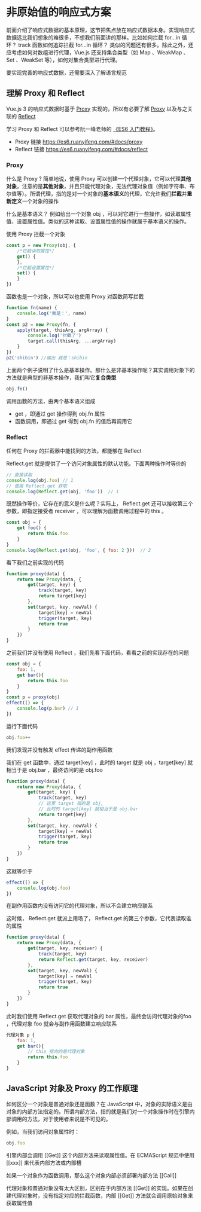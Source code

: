 # 非原始值的响应式方案
前面介绍了响应式数据的基本原理，这节把焦点放在响应式数据本身。实现响应式数据远比我们想象的难很多，不想我们前面讲的那样。比如如何拦截 for...in 循环？ track 函数如何追踪拦截 for...in 循环？ 类似的问题还有很多。除此之外，还应考虑如何对数组进行代理，Vue.js 还支持集合类型（如 Map 、WeakMap 、 Set 、WeakSet 等），如何对集合类型进行代理。

要实现完善的响应式数据，还需要深入了解语言规范

## 理解 Proxy 和 Reflect
 Vue.js 3 的响应式数据时基于 [Proxy](https://developer.mozilla.org/zh-CN/docs/Web/JavaScript/Reference/Global_Objects/Proxy) 实现的，所以有必要了解 [Proxy](https://developer.mozilla.org/zh-CN/docs/Web/JavaScript/Reference/Global_Objects/Proxy) 以及与之关联的 [Reflect](https://developer.mozilla.org/zh-CN/docs/Web/JavaScript/Reference/Global_Objects/Reflect)

 学习 Proxy 和 Reflect 可以参考阮一峰老师的 [《ES6 入门教程》](https://es6.ruanyifeng.com/)。
 *  Proxy 链接 https://es6.ruanyifeng.com/#docs/proxy
 *  Reflect 链接 https://es6.ruanyifeng.com/#docs/reflect

### Proxy
什么是 Proxy ? 简单地说，使用 Proxy 可以创建一个代理对象，它可以代理**其他对象**，注意的是**其他对象**，并且只能代理对象，无法代理对象值（例如字符串、布尔值等）。所谓代理，指的是对一个对象的**基本语义**的代理，它允许我们**拦截**并**重新定义**一个对象的操作

什么是基本语义？ 例如给出一个对象 obj ，可以对它进行一些操作，如读取属性值、设置属性值。类似的这种读取、设置属性值的操作就属于基本语义的操作。

使用 Proxy 拦截一个对象
```js
const p = new Proxy(obj, {
    /*拦截读取属性*/
    get() {
    },
    /*拦截设置属性*/
    set() {
    }
})
```
函数也是一个对象，所以可以也使用 Proxy 对函数简写拦截
```js
function fn(name) {
    console.log('我是：', name)
}
const p2 = new Proxy(fn, {
    apply(target, thisArg, argArray) {
        console.log('拦截了')
        target.call(thisArg, ...argArray)
    }
})
p2('shibin') //输出 我是：shibin
```
上面两个例子说明了什么是基本操作。那什么是非基本操作呢？其实调用对象下的方法就是典型的非基本操作，我们叫它**复合类型**
```js
obj.fn()
```
调用函数的方法，由两个基本语义组成
* get ，即通过 get 操作得到 obj.fn 属性
* 函数调用，即通过 get 得到 obj.fn 的值后再调用它

### Reflect
任何在 Proxy 的拦截器中能找到的方法，都能够在 Reflect 

Reflect.get 就是提供了一个访问对象属性的默认功能。下面两种操作时等价的
```js
// 直接读取
console.log(obj.foo) // 1
// 使用 Reflect.get 获取
console.log(Reflect.get(obj, 'foo'))  // 1
```
既然操作等价，它存在的意义是什么呢？实际上， Reflect.get 还可以接收第三个参数，即指定接受者 receiver ，可以理解为函数调用过程中的 this 。
```js
const obj = {
    get foo() {
        return this.foo
    }
}
console.log(Reflect.get(obj, 'foo', { foo: 2 }))  // 2
```
看下我们之前实现的代码
```js
function proxy(data) {
    return new Proxy(data, {
        get(target, key) {
            track(target, key)
            return target[key]
        },
        set(target, key, newVal) {
            target[key] = newVal
            trigger(target, key)
            return true
        }
    })
}
```
之前我们并没有使用 Reflect ，我们先看下面代码，看看之前的实现存在的问题
```js
const obj = {
    foo: 1,
    get bar(){
        return this.foo
    }
}
const p = proxy(obj)
effect(() => {
    console.log(p.bar) // 1
})

```
运行下面代码
```js
obj.foo++
```
我们发现并没有触发 effect 传递的副作用函数

我们在 get 函数中，通过 target[key] ，此时的 target 就是 obj ，target[key] 就相当于是 obj.bar ，最终访问的是 obj.foo
```js
function proxy(data) {
    return new Proxy(data, {
        get(target, key) {
            track(target, key)
            // 这里 target 指的是 obj,
            // 此时的 target[key] 就相当于是 obj.bar
            return target[key]
        },
        set(target, key, newVal) {
            target[key] = newVal
            trigger(target, key)
            return true
        }
    })
}
```
这就等价于
```js
effect(() => {
    console.log(obj.foo)
})
```
在副作用函数内没有访问它的代理对象，所以不会建立响应联系

这时候， Reflect.get 就派上用场了， Reflect.get 的第三个参数，它代表读取谁的属性
```js
function proxy(data) {
    return new Proxy(data, {
        get(target, key, receiver) {
            track(target, key)
            return Reflect.get(target, key, receiver)
        },
        set(target, key, newVal) {
            target[key] = newVal
            trigger(target, key)
            return true
        }
    })
}
```
此时我们使用 Reflect.get 获取代理对象的 bar 属性，最终会访问代理对象的foo ，代理对象 foo 就会与副作用函数建立响应联系
```js
代理对象 p {
    foo: 1,
    get bar(){
        // this 指向的是代理对象
        return this.foo
    }
}
```
## JavaScript 对象及 Proxy 的工作原理
如何区分一个对象是普通对象还是函数？在 JavaScript 中，对象的实际语义是由对象的内部方法指定的。所谓内部方法，指的就是我们对一个对象操作时在引擎内部调用的方法，对于使用者来说是不可见的。

例如，当我们访问对象属性时：
```js
obj.foo
```
引擎内部会调用 [[Get]] 这个内部方法来读取属性值。在 ECMAScript 规范中使用 [[xxx]] 来代表内部方法或内部槽

如果一个对象作为函数调用，那么这个对象内部必须部署内部方法 [[Call]]

代理对象和普通对象没有太大区别，区别在于内部方法 [[Get]] 的实现。如果在创建代理对象时，没有指定对应的拦截函数，内部 [[Get]] 方法就会调用原始对象来获取属性值